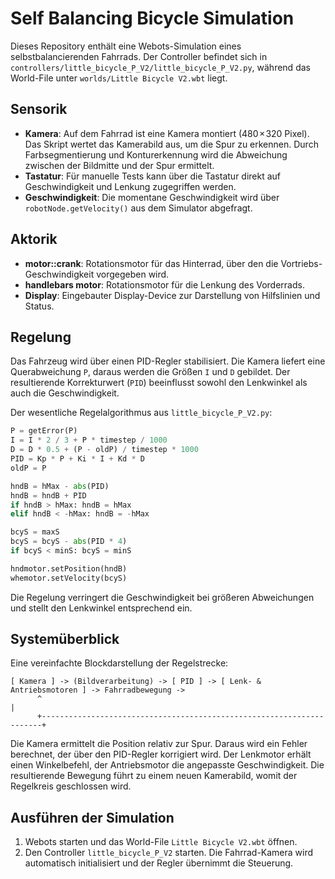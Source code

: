 # Self Balancing Bicycle Simulation

Dieses Repository enthält eine Webots-Simulation eines selbstbalancierenden Fahrrads. Der Controller befindet sich in `controllers/little_bicycle_P_V2/little_bicycle_P_V2.py`, während das World-File unter `worlds/Little Bicycle V2.wbt` liegt.

## Sensorik
- **Kamera**: Auf dem Fahrrad ist eine Kamera montiert (480 × 320 Pixel). Das Skript wertet das Kamerabild aus, um die Spur zu erkennen. Durch Farbsegmentierung und Konturerkennung wird die Abweichung zwischen der Bildmitte und der Spur ermittelt.
- **Tastatur**: Für manuelle Tests kann über die Tastatur direkt auf Geschwindigkeit und Lenkung zugegriffen werden.
- **Geschwindigkeit**: Die momentane Geschwindigkeit wird über `robotNode.getVelocity()` aus dem Simulator abgefragt.

## Aktorik
- **motor::crank**: Rotationsmotor für das Hinterrad, über den die Vortriebs-Geschwindigkeit vorgegeben wird.
- **handlebars motor**: Rotationsmotor für die Lenkung des Vorderrads.
- **Display**: Eingebauter Display-Device zur Darstellung von Hilfslinien und Status.

## Regelung
Das Fahrzeug wird über einen PID-Regler stabilisiert. Die Kamera liefert eine Querabweichung `P`, daraus werden die Größen `I` und `D` gebildet. Der resultierende Korrekturwert (`PID`) beeinflusst sowohl den Lenkwinkel als auch die Geschwindigkeit.

Der wesentliche Regelalgorithmus aus `little_bicycle_P_V2.py`:
```python
P = getError(P)
I = I * 2 / 3 + P * timestep / 1000
D = D * 0.5 + (P - oldP) / timestep * 1000
PID = Kp * P + Ki * I + Kd * D
oldP = P

hndB = hMax - abs(PID)
hndB = hndB + PID
if hndB > hMax: hndB = hMax
elif hndB < -hMax: hndB = -hMax

bcyS = maxS
bcyS = bcyS - abs(PID * 4)
if bcyS < minS: bcyS = minS

hndmotor.setPosition(hndB)
whemotor.setVelocity(bcyS)
```
Die Regelung verringert die Geschwindigkeit bei größeren Abweichungen und stellt den Lenkwinkel entsprechend ein.

## Systemüberblick
Eine vereinfachte Blockdarstellung der Regelstrecke:
```
[ Kamera ] -> (Bildverarbeitung) -> [ PID ] -> [ Lenk- & Antriebsmotoren ] -> Fahrradbewegung ->
      ^                                                                      |
      +----------------------------------------------------------------------+
```
Die Kamera ermittelt die Position relativ zur Spur. Daraus wird ein Fehler berechnet, der über den PID-Regler korrigiert wird. Der Lenkmotor erhält einen Winkelbefehl, der Antriebsmotor die angepasste Geschwindigkeit. Die resultierende Bewegung führt zu einem neuen Kamerabild, womit der Regelkreis geschlossen wird.

## Ausführen der Simulation
1. Webots starten und das World-File `Little Bicycle V2.wbt` öffnen.
2. Den Controller `little_bicycle_P_V2` starten. Die Fahrrad-Kamera wird automatisch initialisiert und der Regler übernimmt die Steuerung.


